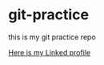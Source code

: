 # git-practice

this is my git practice repo

[Here is my Linked profile](https://linkedin.com/in/elshadvida)
